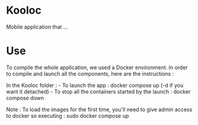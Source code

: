 # Kooloc
Mobile application that ...

# Use
To compile the whole application, we used a Docker environment.
In order to compile and launch all the components, here are the instructions :

In the Kooloc folder :
    - To launch the app : docker compose up (-d if you want it detached)
    - To stop all the containers started by the launch : docker compose down

Note : To load the images for the first time, you'll need to give admin access to docker so executing : sudo docker compose up

